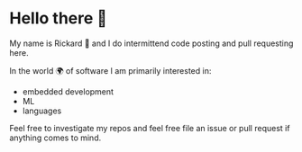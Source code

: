 # Hello there :wave:

My name is Rickard :ocean:
and I do intermittend code posting and pull requesting here.

In the world :earth_africa: of software I am
primarily interested in: 
* embedded development
* ML 
* languages

Feel free to investigate my repos and feel free file an issue or pull request if
anything comes to mind. 
